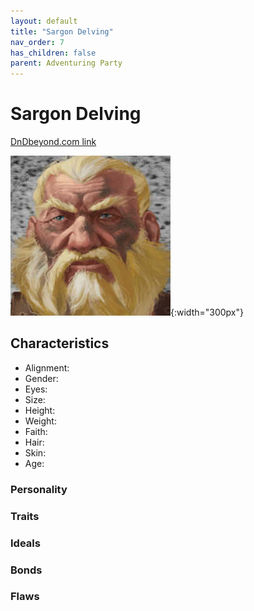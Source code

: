 ```yaml
---
layout: default
title: "Sargon Delving"
nav_order: 7
has_children: false
parent: Adventuring Party
---
```


# Sargon Delving

[DnDbeyond.com link](https://www.dndbeyond.com/characters/36796887)

![full_art](img/sargon_full.jpeg){:width="300px"}

## Characteristics

- Alignment:
- Gender:
- Eyes:
- Size:
- Height:
- Weight:  
- Faith:
- Hair:
- Skin:
- Age:

### Personality

### Traits



### Ideals



### Bonds



### Flaws
